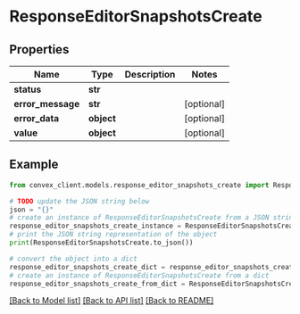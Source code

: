 # ResponseEditorSnapshotsCreate


## Properties

Name | Type | Description | Notes
------------ | ------------- | ------------- | -------------
**status** | **str** |  | 
**error_message** | **str** |  | [optional] 
**error_data** | **object** |  | [optional] 
**value** | **object** |  | [optional] 

## Example

```python
from convex_client.models.response_editor_snapshots_create import ResponseEditorSnapshotsCreate

# TODO update the JSON string below
json = "{}"
# create an instance of ResponseEditorSnapshotsCreate from a JSON string
response_editor_snapshots_create_instance = ResponseEditorSnapshotsCreate.from_json(json)
# print the JSON string representation of the object
print(ResponseEditorSnapshotsCreate.to_json())

# convert the object into a dict
response_editor_snapshots_create_dict = response_editor_snapshots_create_instance.to_dict()
# create an instance of ResponseEditorSnapshotsCreate from a dict
response_editor_snapshots_create_from_dict = ResponseEditorSnapshotsCreate.from_dict(response_editor_snapshots_create_dict)
```
[[Back to Model list]](../README.md#documentation-for-models) [[Back to API list]](../README.md#documentation-for-api-endpoints) [[Back to README]](../README.md)


